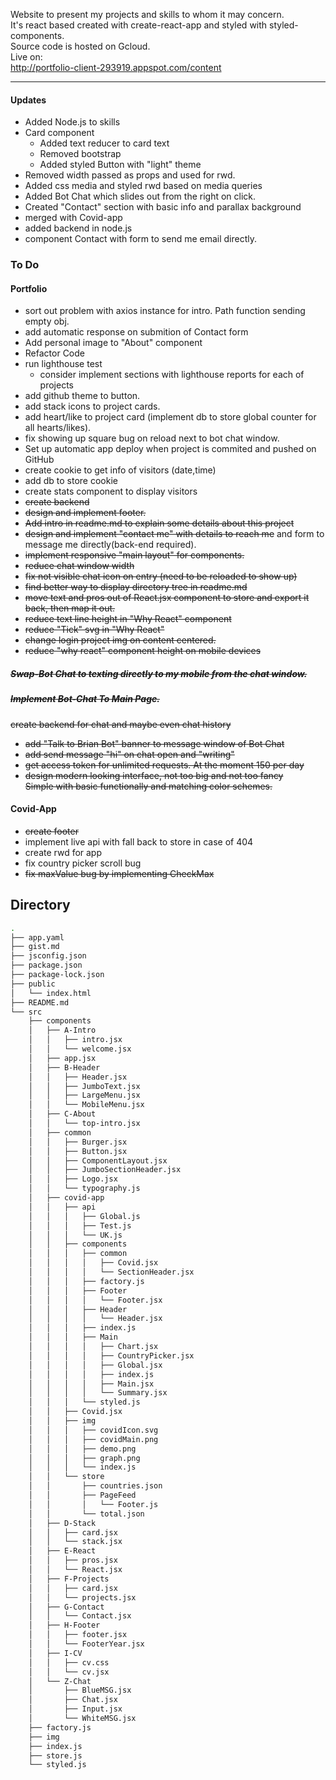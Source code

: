 Website to present my projects and skills to whom it may concern.<br>  It's react based created with create-react-app and styled with styled-components. <br>
Source code is hosted on Gcloud. <br>
Live on:<br>
http://portfolio-client-293919.appspot.com/content


<hr>

#### Updates
* Added Node.js to skills
* Card component
  * Added text reducer to card text 
  * Removed bootstrap
  * Added styled Button with "light" theme
* Removed width passed as props and used for rwd.
* Added css media and styled rwd based on media queries
* Added Bot Chat which slides out from the right on click.
* Created "Contact" section with basic info and parallax background
* merged with Covid-app
* added backend in node.js
* component Contact with form to send me email directly.

### To Do

#### Portfolio
* sort out problem with axios instance for intro. Path function sending empty obj.
* add automatic response on submition of Contact form  
* Add personal image to "About" component
* Refactor Code
* run lighthouse test
  * consider implement sections with lighthouse reports for each of projects
* add github theme to button.
* add stack icons to project cards.
* add heart/like to project card (implement db to store global counter for all hearts/likes).
* fix showing up square bug on reload next to bot chat window.
* Set up automatic app deploy when project is commited and pushed on GitHub 
* create cookie to get info of visitors (date,time)
* add db to store cookie
* create stats component to display visitors
* <s> create backend </s>
* <s> design and implement footer.</s>
* <s> Add intro in readme.md to explain some details about this project </s>
* <s>design and implement "contact me" with details to reach me</s> and form to message me directly(back-end required).
* <s>implement responsive "main layout" for components.</s>
* <s>reduce chat window width</s>
* <s>fix not visible chat icon on entry (need to be reloaded to show up)</s>
* <s>find better way to display directory tree in readme.md</s>
* <s>move text and pros out  of React.jsx component to store and export it back, then map it out.</s> 
* <s>reduce text line height in "Why React" component</s>
* <s>reduce "Tick" svg in "Why React"</s>
* <s>change login project img on content centered.</s>
* <s>reduce "why react" component height on mobile devices</s>
##### <s> Swap-Bot Chat to texting directly to my mobile from the chat window. </s>
##### <s> Implement Bot-Chat To Main Page. </s>
 <s>create backend for chat and maybe even chat history</s>
* <s>add "Talk to Brian Bot" banner to message window of Bot Chat</s>
* <s>add send message "hi" on chat open and "writing"</s>
* <s>get access token for unlimited requests. At the moment 150 per day</s>
* <s>design modern looking interface, not too big and not too fancy\
  Simple with basic functionally and matching color schemes.</s>


#### Covid-App
* <s>create footer </s>
* implement live api with fall back to store in case of 404
* create rwd for app
* fix country picker scroll bug
* <s> fix maxValue bug by implementing CheckMax </s>

## Directory
```bash
.
├── app.yaml
├── gist.md
├── jsconfig.json
├── package.json
├── package-lock.json
├── public
│   └── index.html
├── README.md
└── src
    ├── components
    │   ├── A-Intro
    │   │   ├── intro.jsx
    │   │   └── welcome.jsx
    │   ├── app.jsx
    │   ├── B-Header
    │   │   ├── Header.jsx
    │   │   ├── JumboText.jsx
    │   │   ├── LargeMenu.jsx
    │   │   └── MobileMenu.jsx
    │   ├── C-About
    │   │   └── top-intro.jsx
    │   ├── common
    │   │   ├── Burger.jsx
    │   │   ├── Button.jsx
    │   │   ├── ComponentLayout.jsx
    │   │   ├── JumboSectionHeader.jsx
    │   │   ├── Logo.jsx
    │   │   └── typography.js
    │   ├── covid-app
    │   │   ├── api
    │   │   │   ├── Global.js
    │   │   │   ├── Test.js
    │   │   │   └── UK.js
    │   │   ├── components
    │   │   │   ├── common
    │   │   │   │   ├── Covid.jsx
    │   │   │   │   └── SectionHeader.jsx
    │   │   │   ├── factory.js
    │   │   │   ├── Footer
    │   │   │   │   └── Footer.jsx
    │   │   │   ├── Header
    │   │   │   │   └── Header.jsx
    │   │   │   ├── index.js
    │   │   │   ├── Main
    │   │   │   │   ├── Chart.jsx
    │   │   │   │   ├── CountryPicker.jsx
    │   │   │   │   ├── Global.jsx
    │   │   │   │   ├── index.js
    │   │   │   │   ├── Main.jsx
    │   │   │   │   └── Summary.jsx
    │   │   │   └── styled.js
    │   │   ├── Covid.jsx
    │   │   ├── img
    │   │   │   ├── covidIcon.svg
    │   │   │   ├── covidMain.png
    │   │   │   ├── demo.png
    │   │   │   ├── graph.png
    │   │   │   └── index.js
    │   │   └── store
    │   │       ├── countries.json
    │   │       ├── PageFeed
    │   │       │   └── Footer.js
    │   │       └── total.json
    │   ├── D-Stack
    │   │   ├── card.jsx
    │   │   └── stack.jsx
    │   ├── E-React
    │   │   ├── pros.jsx
    │   │   └── React.jsx
    │   ├── F-Projects
    │   │   ├── card.jsx
    │   │   └── projects.jsx
    │   ├── G-Contact
    │   │   └── Contact.jsx
    │   ├── H-Footer
    │   │   ├── footer.jsx
    │   │   └── FooterYear.jsx
    │   ├── I-CV
    │   │   ├── cv.css
    │   │   └── cv.jsx
    │   └── Z-Chat
    │       ├── BlueMSG.jsx
    │       ├── Chat.jsx
    │       ├── Input.jsx
    │       └── WhiteMSG.jsx
    ├── factory.js
    ├── img
    ├── index.js
    ├── store.js
    └── styled.js
```
